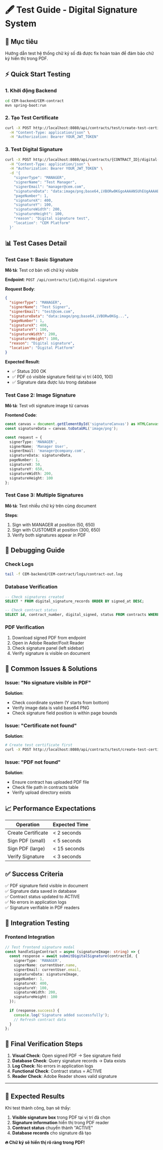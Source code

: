 # 🖋️ Test Guide - Digital Signature System

## 🎯 **Mục tiêu**
Hướng dẫn test hệ thống chữ ký số đã được fix hoàn toàn để đảm bảo chữ ký hiển thị trong PDF.

## ⚡ **Quick Start Testing**

### 1. Khởi động Backend
```bash
cd CEM-backend/CEM-contract
mvn spring-boot:run
```

### 2. Tạo Test Certificate
```bash
curl -X POST http://localhost:8080/api/contracts/test/create-test-certificate \
  -H "Content-Type: application/json" \
  -H "Authorization: Bearer YOUR_JWT_TOKEN"
```

### 3. Test Digital Signature
```bash
curl -X POST http://localhost:8080/api/contracts/{CONTRACT_ID}/digital-signature \
  -H "Content-Type: application/json" \
  -H "Authorization: Bearer YOUR_JWT_TOKEN" \
  -d '{
    "signerType": "MANAGER",
    "signerName": "Test Manager",
    "signerEmail": "manager@cem.com",
    "signatureData": "data:image/png;base64,iVBORw0KGgoAAAANSUhEUgAAAAEAAAABCAYAAAAfFcSJAAAADUlEQVR42mP8/5+hHgAHggJ/PchI7wAAAABJRU5ErkJggg==",
    "pageNumber": 1,
    "signatureX": 400,
    "signatureY": 100,
    "signatureWidth": 200,
    "signatureHeight": 100,
    "reason": "Digital signature test",
    "location": "CEM Platform"
  }'
```

## 📊 **Test Cases Detail**

### Test Case 1: Basic Signature
**Mô tả**: Test cơ bản với chữ ký visible

**Endpoint**: `POST /api/contracts/{id}/digital-signature`

**Request Body**:
```json
{
  "signerType": "MANAGER",
  "signerName": "Test Signer",
  "signerEmail": "test@cem.com",
  "signatureData": "data:image/png;base64,iVBORw0KGg...", 
  "pageNumber": 1,
  "signatureX": 400,
  "signatureY": 100,
  "signatureWidth": 200,
  "signatureHeight": 100,
  "reason": "Digital signature",
  "location": "Digital Platform"
}
```

**Expected Result**: 
- ✅ Status 200 OK
- ✅ PDF có visible signature field tại vị trí (400, 100)
- ✅ Signature data được lưu trong database

### Test Case 2: Image Signature
**Mô tả**: Test với signature image từ canvas

**Frontend Code**:
```typescript
const canvas = document.getElementById('signatureCanvas') as HTMLCanvasElement;
const signatureData = canvas.toDataURL('image/png');

const request = {
  signerType: 'MANAGER',
  signerName: 'Manager User',
  signerEmail: 'manager@company.com',
  signatureData: signatureData,
  pageNumber: 1,
  signatureX: 50,
  signatureY: 650,
  signatureWidth: 200,
  signatureHeight: 100
};
```

### Test Case 3: Multiple Signatures
**Mô tả**: Test nhiều chữ ký trên cùng document

**Steps**:
1. Sign with MANAGER at position (50, 650)
2. Sign with CUSTOMER at position (300, 650) 
3. Verify both signatures appear in PDF

## 🔧 **Debugging Guide**

### Check Logs
```bash
tail -f CEM-backend/CEM-contract/logs/contract-out.log
```

### Database Verification
```sql
-- Check signatures created
SELECT * FROM digital_signature_records ORDER BY signed_at DESC;

-- Check contract status
SELECT id, contract_number, digital_signed, status FROM contracts WHERE id = YOUR_CONTRACT_ID;
```

### PDF Verification
1. Download signed PDF from endpoint
2. Open in Adobe Reader/Foxit Reader
3. Check signature panel (left sidebar)
4. Verify signature is visible on document

## 🚨 **Common Issues & Solutions**

### Issue: "No signature visible in PDF"
**Solution**: 
- Check coordinate system (Y starts from bottom)
- Verify image data is valid base64 PNG
- Check signature field position is within page bounds

### Issue: "Certificate not found"
**Solution**:
```bash
# Create test certificate first
curl -X POST http://localhost:8080/api/contracts/test/create-test-certificate
```

### Issue: "PDF not found"
**Solution**:
- Ensure contract has uploaded PDF file
- Check file path in contracts table
- Verify upload directory exists

## 📈 **Performance Expectations**

| Operation | Expected Time |
|-----------|---------------|
| Create Certificate | < 2 seconds |
| Sign PDF (small) | < 5 seconds |
| Sign PDF (large) | < 15 seconds |
| Verify Signature | < 3 seconds |

## ✅ **Success Criteria**

✅ PDF signature field visible in document  
✅ Signature data saved in database  
✅ Contract status updated to ACTIVE  
✅ No errors in application logs  
✅ Signature verifiable in PDF readers  

## 🔄 **Integration Testing**

### Frontend Integration
```typescript
// Test frontend signature modal
const handleSignContract = async (signatureImage: string) => {
  const response = await submitDigitalSignature(contractId, {
    signerType: 'MANAGER',
    signerName: currentUser.name,
    signerEmail: currentUser.email,
    signatureData: signatureImage,
    pageNumber: 1,
    signatureX: 400,
    signatureY: 100,
    signatureWidth: 200,
    signatureHeight: 100
  });
  
  if (response.success) {
    console.log('Signature added successfully');
    // Refresh contract data
  }
};
```

## 🎯 **Final Verification Steps**

1. **Visual Check**: Open signed PDF → See signature field
2. **Database Check**: Query signature records → Data exists  
3. **Log Check**: No errors in application logs
4. **Functional Check**: Contract status = ACTIVE
5. **Reader Check**: Adobe Reader shows valid signature

---

## 🎉 **Expected Results**

Khi test thành công, bạn sẽ thấy:

1. **Visible signature box** trong PDF tại vị trí đã chọn
2. **Signature information** hiển thị trong PDF reader  
3. **Contract status** chuyển thành "ACTIVE"
4. **Database records** cho signature đã tạo

**🔥 Chữ ký sẽ hiển thị rõ ràng trong PDF!** 